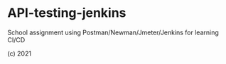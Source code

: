 # API-testing-jenkins
School assignment using Postman/Newman/Jmeter/Jenkins for learning CI/CD

(c) 2021
